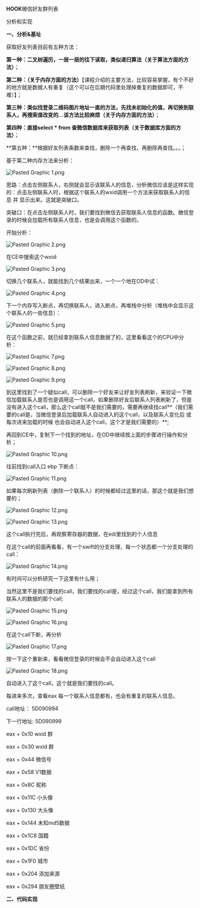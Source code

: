 **HOOK**微信好友群列表

分析和实现



**一、分析&基址**

获取好友列表目前有五种方法：

**第一种：**二叉树遍历，一层一层的往下读取，类似递归算法**（关于算法方面的方法）**；

**第二种：（关于内存方面的方法）**【课程介绍的主要方法，比较容易掌握，有个不好的地方就是数据人有重复（这个可以在后期代码里处理掉重复的数据即可，不难）】；

**第三种：**类似找登录二维码图片地址一直的方法，先找未初始化的值，再切换到联系人，再搜索值改变的…该方法比较麻烦**（关于内存方面的方法）**；

**第四种：**直接select * from 查微信数据库来获取列表**（关于数据库方面的方法）**；

**第五种：**根据好友列表条数来查找，删除一个再查找，再删除再查找。。。；





基于第二种内存方法来分析：

![Pasted Graphic 1.png](https://github.com/nick-zheng/WX_PC_HOOK/blob/master/_images/14/Pasted%20Graphic%201.png)

思路：点击左侧联系人，右侧就会显示该联系人的信息，分析微信应该是这样实现的：点击左侧联系人时，根据这个联系人的wxid调用一个方法来获取联系人的信息 并 显示出来。这就是突破口。



突破口：在点击左侧联系人时，我们要找到微信去获取联系人信息的函数。微信登录的时候会加载所有联系人信息，也是会调用这个函数的。



开始分析：

![Pasted Graphic 2.png](https://github.com/nick-zheng/WX_PC_HOOK/blob/master/_images/14/Pasted%20Graphic%202.png)

在CE中搜索这个wxid:

![Pasted Graphic 3.png](https://github.com/nick-zheng/WX_PC_HOOK/blob/master/_images/14/Pasted%20Graphic%203.png)

切换几个联系人，就能找到几个结果出来，一个一个地在OD中试：

![Pasted Graphic 4.png](https://github.com/nick-zheng/WX_PC_HOOK/blob/master/_images/14/Pasted%20Graphic%204.png)

下一个内存写入断点，再切换联系人，进入断点，再堆栈中分析（堆栈中会显示这个联系人的一些信息）：

![Pasted Graphic 5.png](https://github.com/nick-zheng/WX_PC_HOOK/blob/master/_images/14/Pasted%20Graphic%205.png)

在这个函数之前，就已经拿到联系人信息数据了的，这里看看这个的CPU中分析：

![Pasted Graphic 7.png](https://github.com/nick-zheng/WX_PC_HOOK/blob/master/_images/14/Pasted%20Graphic%207.png)

![Pasted Graphic 8.png](https://github.com/nick-zheng/WX_PC_HOOK/blob/master/_images/14/Pasted%20Graphic%208.png)

![Pasted Graphic 9.png](https://github.com/nick-zheng/WX_PC_HOOK/blob/master/_images/14/Pasted%20Graphic%209.png)

到这里找到了一个疑似call，可以删除一个好友来让好友列表刷新，来验证一下微信加载联系人是否也是调用这一个call，如果删除好友后联系人列表刷新了，但是没有进入这个call，那么这个call就不是我们需要的，需要再继续找call**（我们需要的call是，当微信登录后加载联系人自动进入的这个call，以及联系人变化后 或 每次进来加载的时候 也会自动进入这个call，这个才是我们需要的）**;



再回到CE中，复制下一个找到的地址，在OD中继续按上面的步骤进行操作和分析；

![Pasted Graphic 10.png](https://github.com/nick-zheng/WX_PC_HOOK/blob/master/_images/14/Pasted%20Graphic%2010.png)



往前找到call入口 ebp 下断点：

![Pasted Graphic 11.png](https://github.com/nick-zheng/WX_PC_HOOK/blob/master/_images/14/Pasted%20Graphic%2011.png)

如果每次刷新列表（删除一个联系人）的时候都经过这里的话，那这个就是我们想要的；

![Pasted Graphic 12.png](https://github.com/nick-zheng/WX_PC_HOOK/blob/master/_images/14/Pasted%20Graphic%2012.png)



![Pasted Graphic 13.png](https://github.com/nick-zheng/WX_PC_HOOK/blob/master/_images/14/Pasted%20Graphic%2013.png)

这个call执行完后，再观察寄存器的数据，在edi里找到的个人信息



在这个call的前面再看看，有一个swift的分支处理，每一个状态都一个分支处理的call：

![Pasted Graphic 14.png](https://github.com/nick-zheng/WX_PC_HOOK/blob/master/_images/14/Pasted%20Graphic%2014.png)

有时间可以分析研究一下这里有什么用；



当然这里不是我们要找的call，我们要找的call是，经过这个call，我们能拿到所有联系人的数据的那个call;

![Pasted Graphic 15.png](https://github.com/nick-zheng/WX_PC_HOOK/blob/master/_images/14/Pasted%20Graphic%2015.png)



![Pasted Graphic 16.png](https://github.com/nick-zheng/WX_PC_HOOK/blob/master/_images/14/Pasted%20Graphic%2016.png)

在这个call下断，再分析

![Pasted Graphic 17.png](https://github.com/nick-zheng/WX_PC_HOOK/blob/master/_images/14/Pasted%20Graphic%2017.png)

按一下这个重新来，看看微信登录的时候会不会自动进入这个call

![Pasted Graphic 18.png](https://github.com/nick-zheng/WX_PC_HOOK/blob/master/_images/14/Pasted%20Graphic%2018.png)

自动进入了这个call，这个就是我们要找的call。

每进来多次，查看eax 每一个联系人信息都有，也会有重复的联系人信息。

call地址：   5D090994

下一行地址: 5D090999



eax + 0x10   wxid 群

eax + 0x30   wxid 群

eax + 0x44  微信号

eax + 0x58  V1数据

eax + 0x8C  昵称

eax + 0x11C 小头像

eax + 0x130 大头像

eax + 0x144 未知md5数据

eax + 0x1C8 国籍

eax + 0x1DC 省份

eax + 0x1F0 城市

eax + 0x204 添加来源

eax + 0x294 朋友圈壁纸









**二、代码实现**

